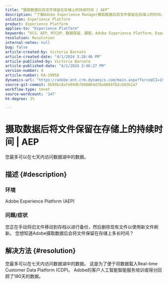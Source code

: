 ```yaml
---
title: “摄取数据后将文件保留在存储上的持续时间 | AEP”
description: “了解Adobe Experience Manager摄取数据后将文件保留在存储上的时间。”
solution: Experience Platform
product: Experience Platform
applies-to: "Experience Platform"
keywords: “KCS、AEP、RTCDP、数据保留、摄取、Adobe Experience Platform、Experience Platform、数据湖”
resolution: Resolution
internal-notes: null
bug: false
article-created-by: Victoria Barnato
article-created-date: "4/1/2024 3:28:46 PM"
article-published-by: Victoria Barnato
article-published-date: "4/1/2024 3:46:27 PM"
version-number: 4
article-number: KA-19958
dynamics-url: "https://adobe-ent.crm.dynamics.com/main.aspx?forceUCI=1&pagetype=entityrecord&etn=knowledgearticle&id=d33f0185-3cf0-ee11-904b-6045bd04ed02"
source-git-commit: 0b99bc8afe99dbf608064d70a9884f82cb83b1a7
workflow-type: tm+mt
source-wordcount: '147'
ht-degree: 3%

---
```


# 摄取数据后将文件保留在存储上的持续时间 | AEP


您最多可以在七天内访问数据湖中的数据。

## 描述 {#description}


### <b>环境</b>

Adobe Experience Platform (AEP)

### <b>问题/症状</b>

您正在手动将旧文件移动到存档以进行备份，然后删除现有文件以使用新文件刷新。 您想知道Adobe摄取数据后会将文件保留在存储上多长时间？




## 解决方法 {#resolution}


您最多可以在七天内访问数据湖中的数据。 这是为了便于将数据载入Real-time Customer Data Platform (CDP)。 Adobe的客户人工智能智能服务培训或得分回顾了180天的数据。
